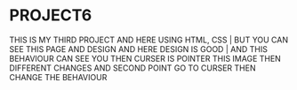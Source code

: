 # PROJECT6
THIS IS MY THIRD PROJECT AND HERE USING HTML, CSS | BUT YOU CAN SEE THIS  PAGE AND DESIGN AND HERE DESIGN IS GOOD |  AND THIS BEHAVIOUR CAN SEE YOU THEN CURSER IS POINTER THIS IMAGE THEN DIFFERENT CHANGES AND SECOND POINT GO TO CURSER THEN CHANGE THE BEHAVIOUR 
